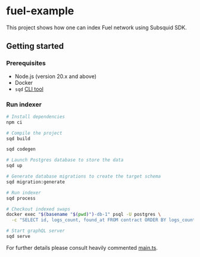 # fuel-example

This project shows how one can index Fuel network using Subsquid SDK.

## Getting started

### Prerequisites

- Node.js (version 20.x and above)
- Docker
- `sqd` [CLI tool](https://docs.subsquid.io/squid-cli/installation/)

### Run indexer

```bash
# Install dependencies
npm ci

# Compile the project
sqd build

sqd codegen

# Launch Postgres database to store the data
sqd up

# Generate database migrations to create the target schema
sqd migration:generate

# Run indexer
sqd process

# Checkout indexed swaps
docker exec "$(basename "$(pwd)")-db-1" psql -U postgres \
  -c "SELECT id, logs_count, found_at FROM contract ORDER BY logs_count desc LIMIT 10"

# Start graphQL server
sqd serve
```

For further details please consult heavily commented [main.ts](./src/main.ts).
